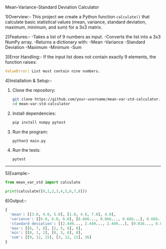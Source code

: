 Mean-Variance-Standard Deviation Calculator

1)Overview:-
   This project we create a Python function `calculate()` that calculate basic statistical values (mean, variance, standard deviation,        maximum, minimum, and sum) for a 3x3 matrix.

2)Features:-
 -Takes a list of 9 numbers as input.
 -Converts the list into a 3x3 NumPy array.
 -Returns a dictionary with:
     -Mean
     -Variance
     -Standard Deviation
     -Maximum
     -Minimum
     -Sum

3)Error Handling:-
   If the input list does not contain exactly 9 elements, the function raises:

```python
ValueError: List must contain nine numbers.
```
4)Installation & Setup:-
1. Clone the repository:
   ```bash
   git clone https://github.com/your-username/mean-var-std-calculator.git
   cd mean-var-std-calculator
   ```
2. Install dependencies:
   ```bash
   pip install numpy pytest
   ```
3. Run the program:
   ```bash
   python3 main.py
   ```
4. Run the tests:
   ```bash
   pytest
   ```
---

5)Example:-

```python
from mean_var_std import calculate

print(calculate([0,1,2,3,4,5,6,7,8]))
```

6)Output:-

```python
{
  'mean': [[3.0, 4.0, 5.0], [1.0, 4.0, 7.0], 4.0],
  'variance': [[6.0, 6.0, 6.0], [0.666..., 0.666..., 0.666...], 6.666...],
  'standard deviation': [[2.449..., 2.449..., 2.449...], [0.816..., 0.816..., 0.816...], 2.581...],
  'max': [[6, 7, 8], [2, 5, 8], 8],
  'min': [[0, 1, 2], [0, 3, 6], 0],
  'sum': [[9, 12, 15], [3, 12, 21], 36]
}
```
